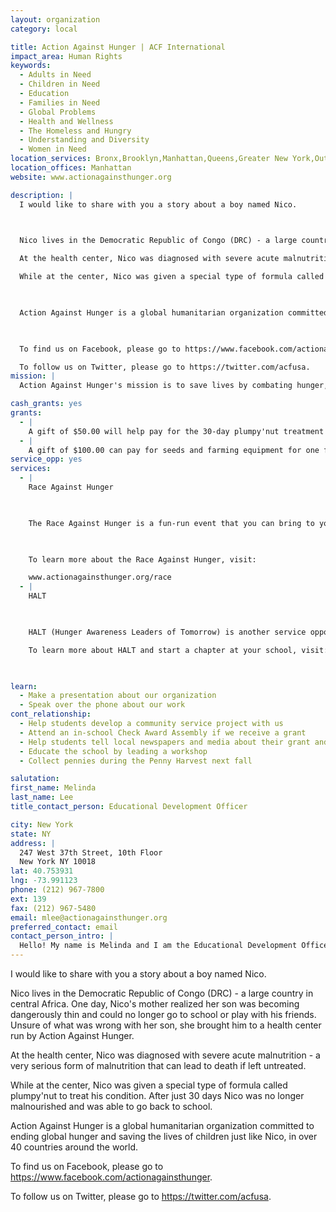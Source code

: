 ```yaml
---
layout: organization
category: local

title: Action Against Hunger | ACF International
impact_area: Human Rights
keywords: 
  - Adults in Need
  - Children in Need
  - Education
  - Families in Need
  - Global Problems
  - Health and Wellness
  - The Homeless and Hungry
  - Understanding and Diversity
  - Women in Need
location_services: Bronx,Brooklyn,Manhattan,Queens,Greater New York,Outside NYC
location_offices: Manhattan
website: www.actionagainsthunger.org

description: |
  I would like to share with you a story about a boy named Nico.

  

  Nico lives in the Democratic Republic of Congo (DRC) - a large country in central Africa. One day, Nico's mother realized her son was becoming dangerously thin and could no longer go to school or play with his friends. Unsure of what was wrong with her son, she brought him to a health center run by Action Against Hunger. 

  At the health center, Nico was diagnosed with severe acute malnutrition - a very serious form of malnutrition that can lead to death if left untreated. 

  While at the center, Nico was given a special type of formula called plumpy'nut to treat his condition. After just 30 days Nico was no longer malnourished and was able to go back to school.

  

  Action Against Hunger is a global humanitarian organization committed to ending global hunger and saving the lives of children just like Nico, in over 40 countries around the world.

  

  To find us on Facebook, please go to https://www.facebook.com/actionagainsthunger.

  To follow us on Twitter, please go to https://twitter.com/acfusa. 
mission: |
  Action Against Hunger's mission is to save lives by combating hunger, malnutrition, physical suffering, and associated distress that endanger the lives of children, women, and men in emergency situations of war, conflict, and natural disaster.

cash_grants: yes
grants: 
  - |
    A gift of $50.00 will help pay for the 30-day plumpy'nut treatment that Nico received in an Action Against Hunger health center.
  - |
    A gift of $100.00 can pay for seeds and farming equipment for one family. With these supplies, the family can grow a vegetable garden to feed themselves. They can also sell their extra vegetables to make money to pay for school fees and medicines.
service_opp: yes
services: 
  - |
    Race Against Hunger

    

    The Race Against Hunger is a fun-run event that you can bring to your school to raise money and awareness about global hunger. By seeking sponsorships for the number of laps you run during the Race Against Hunger, you will have fun with your friends while helping to save the lives of hungry children around the world.

    

    To learn more about the Race Against Hunger, visit:

    www.actionagainsthunger.org/race
  - |
    HALT

    

    HALT (Hunger Awareness Leaders of Tomorrow) is another service opportunity for you to start at your school.  HALT is a student organization that is devoted to raising awareness about global hunger issues and ACF's field programs.  

    To learn more about HALT and start a chapter at your school, visit: http://www.actionagainsthunger.org/webform/halt-contract

    

learn: 
  - Make a presentation about our organization
  - Speak over the phone about our work
cont_relationship: 
  - Help students develop a community service project with us
  - Attend an in-school Check Award Assembly if we receive a grant
  - Help students tell local newspapers and media about their grant and/or project with us
  - Educate the school by leading a workshop
  - Collect pennies during the Penny Harvest next fall

salutation: 
first_name: Melinda
last_name: Lee
title_contact_person: Educational Development Officer

city: New York
state: NY
address: |
  247 West 37th Street, 10th Floor  
  New York NY 10018
lat: 40.753931
lng: -73.991123
phone: (212) 967-7800
ext: 139
fax: (212) 967-5480
email: mlee@actionagainsthunger.org
preferred_contact: email
contact_person_intro: |
  Hello! My name is Melinda and I am the Educational Development Officer at Action Against Hunger. Inspired by students like you who wish to help make the world a better place, I work to engage students in the fight against world hunger. Thank you in advance for your generous efforts!
---
```

I would like to share with you a story about a boy named Nico.



Nico lives in the Democratic Republic of Congo (DRC) - a large country in central Africa. One day, Nico's mother realized her son was becoming dangerously thin and could no longer go to school or play with his friends. Unsure of what was wrong with her son, she brought him to a health center run by Action Against Hunger. 

At the health center, Nico was diagnosed with severe acute malnutrition - a very serious form of malnutrition that can lead to death if left untreated. 

While at the center, Nico was given a special type of formula called plumpy'nut to treat his condition. After just 30 days Nico was no longer malnourished and was able to go back to school.



Action Against Hunger is a global humanitarian organization committed to ending global hunger and saving the lives of children just like Nico, in over 40 countries around the world.



To find us on Facebook, please go to https://www.facebook.com/actionagainsthunger.

To follow us on Twitter, please go to https://twitter.com/acfusa. 